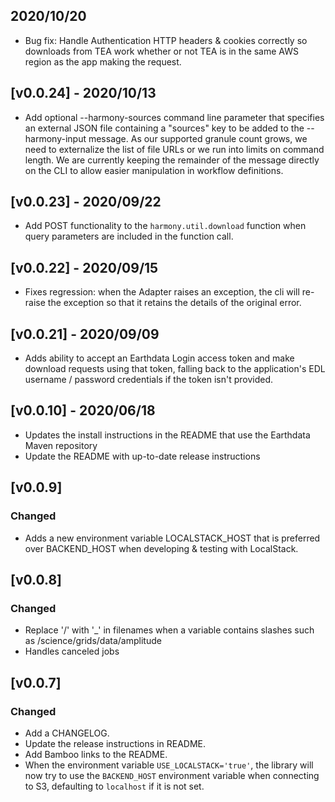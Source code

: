## 2020/10/20

* Bug fix: Handle Authentication HTTP headers & cookies correctly so
  downloads from TEA work whether or not TEA is in the same AWS region
  as the app making the request.

## [v0.0.24] - 2020/10/13

* Add optional --harmony-sources command line parameter that specifies an external
  JSON file containing a "sources" key to be added to the --harmony-input message.
  As our supported granule count grows, we need to externalize the list of file URLs
  or we run into limits on command length.  We are currently keeping the remainder of
  the message directly on the CLI to allow easier manipulation in workflow definitions.

## [v0.0.23] - 2020/09/22

* Add POST functionality to the `harmony.util.download` function when query
  parameters are included in the function call.

## [v0.0.22] - 2020/09/15

* Fixes regression: when the Adapter raises an exception, the cli will re-raise
  the exception so that it retains the details of the original error.

## [v0.0.21] - 2020/09/09

* Adds ability to accept an Earthdata Login access token and make download requests
  using that token, falling back to the application's EDL username / password
  credentials if the token isn't provided.

## [v0.0.10] - 2020/06/18

* Updates the install instructions in the README that use the Earthdata Maven repository
* Update the README with up-to-date release instructions

## [v0.0.9]

### Changed

* Adds a new environment variable LOCALSTACK_HOST that is preferred over BACKEND_HOST
  when developing & testing with LocalStack.

## [v0.0.8]

### Changed

* Replace '/' with '_' in filenames when a variable contains slashes such as /science/grids/data/amplitude
* Handles canceled jobs

## [v0.0.7]

### Changed

* Add a CHANGELOG.
* Update the release instructions in README.
* Add Bamboo links to the README.
* When the environment variable `USE_LOCALSTACK='true'`, the library will now
  try to use the `BACKEND_HOST` environment variable when connecting to S3,
  defaulting to `localhost` if it is not set.
